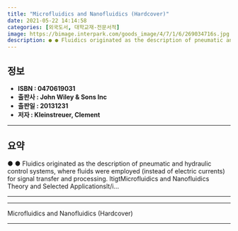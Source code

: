 ```yaml
---
title: "Microfluidics and Nanofluidics (Hardcover)"
date: 2021-05-22 14:14:58
categories: [외국도서, 대학교재-전문서적]
image: https://bimage.interpark.com/goods_image/4/7/1/6/269034716s.jpg
description: ● ● Fluidics originated as the description of pneumatic and hydraulic control systems, where fluids were employed (instead of electric currents) for signal tr
---
```


## **정보**

- **ISBN : 0470619031**
- **출판사 : John Wiley & Sons Inc**
- **출판일 : 20131231**
- **저자 : Kleinstreuer, Clement**

------



## **요약**

●  ●  Fluidics originated as the description of pneumatic and hydraulic control systems, where fluids were employed (instead of electric currents) for signal transfer and processing. ltigtMicrofluidics and Nanofluidics Theory and Selected Applicationslt/i... 

------



------


Microfluidics and Nanofluidics (Hardcover) 

------


